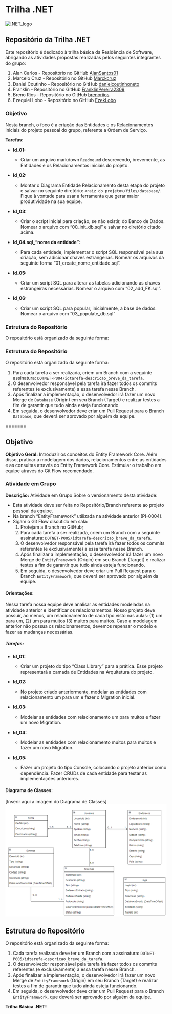# Trilha .NET

![.NET_logo](https://upload.wikimedia.org/wikipedia/commons/thumb/7/7d/Microsoft_.NET_logo.svg/100px-Microsoft_.NET_logo.svg.png)

## Repositório da Trilha .NET

Este repositório é dedicado à trilha básica da Residência de Software, abrigando as atividades propostas realizadas pelos seguintes integrantes do grupo:

1. Alan Carlos - Repositório no GitHub [AlanSantos01](https://github.com/AlanSantos01)
2. Marcelo Cruz - Repositório no GitHub [Marckcruz](https://github.com/Marckcruz)
3. Daniel Coutinho - Repositório no GitHub [danielcoutinhoneto](https://github.com/danielcoutinhoneto)
4. Franklin - Repositório no GitHub [FranklinPereira2309](https://github.com/FranklinPereira2309)
5. Breno Rios - Repositório no GitHub [brenoriios](https://github.com/brenoriios)
6. Ezequiel Lobo - Repositório no GitHub [EzekLobo](https://github.com/EzekLobo)


### Objetivo

Nesta branch, o foco é a criação das Entidades e os Relacionamentos iniciais do projeto pessoal do grupo, referente a Ordem de Serviço.

**Tarefas:**

- **Id_01:**
  - Criar um arquivo markdown `Readme.md` descrevendo, brevemente, as Entidades e os Relacionamentos iniciais do projeto.

- **Id_02:**
  - Montar o Diagrama Entidade Relacionamento desta etapa do projeto e salvar no seguinte diretório: `<raiz do projeto>/files/database/`. Fique à vontade para usar a ferramenta que gerar maior produtividade na sua equipe.

- **Id_03:**
  - Criar o script inicial para criação, se não existir, do Banco de Dados. Nomear o arquivo com “00_init_db.sql” e salvar no diretório citado acima.

- **Id_04.sql_”nome da entidade”:**
  - Para cada entidade, implementar o script SQL responsável pela sua criação, sem adicionar chaves estrangeiras. Nomear os arquivos da seguinte forma “01_create_nome_entidade.sql”.

- **Id_05:**
  - Criar um script SQL para alterar as tabelas adicionando as chaves estrangeiras necessárias. Nomear o arquivo com “02_add_FK.sql”.

- **Id_06:**
  - Criar um script SQL para popular, inicialmente, a base de dados. Nomear o arquivo com “03_populate_db.sql”

### Estrutura do Repositório

O repositório está organizado da seguinte forma:

### Estrutura do Repositório

O repositório está organizado da seguinte forma:

1. Para cada tarefa a ser realizada, criem um Branch com a seguinte assinatura: `DOTNET-P004/idtarefa-descricao_breve_da_tarefa`.
2. O desenvolvedor responsável pela tarefa irá fazer todos os commits referentes (e exclusivamente) a essa tarefa nesse Branch.
3. Após finalizar a implementação, o desenvolvedor irá fazer um novo Merge de `Database` (Origin) em seu Branch (Target) e realizar testes a fim de garantir que tudo ainda esteja funcionando.
4. Em seguida, o desenvolvedor deve criar um Pull Request para o Branch `Database`, que deverá ser aprovado por alguém da equipe.

=======
## Objetivo

**Objetivo Geral:**
Introduzir os conceitos do Entity Framework Core. Além disso, praticar a modelagem dos dados, relacionamentos entre as entidades e as consultas através do Entity Framework Core. Estimular o trabalho em equipe através do Git Flow recomendado.

### Atividade em Grupo

**Descrição:**
Atividade em Grupo
Sobre o versionamento desta atividade:
- Esta atividade deve ser feita no Repositório/Branch referente ao projeto pessoal da equipe.
- Na branch “EntityFramework” utilizada na atividade anterior (PI-0004).
- Sigam o Git Flow discutido em sala:
  1. Protejam a Branch no GitHub;
  2. Para cada tarefa a ser realizada, criem um Branch com a seguinte assinatura: `DOTNET-P005/idtarefa-descricao_breve_da_tarefa`.
  3. O desenvolvedor responsável pela tarefa irá fazer todos os commits referentes (e exclusivamente) a essa tarefa nesse Branch.
  4. Após finalizar a implementação, o desenvolvedor irá fazer um novo Merge de `EntityFramework` (Origin) em seu Branch (Target) e realizar testes a fim de garantir que tudo ainda esteja funcionando.
  5. Em seguida, o desenvolvedor deve criar um Pull Request para o Branch `EntityFramework`, que deverá ser aprovado por alguém da equipe.

#### Orientações:

Nessa tarefa nossa equipe deve analisar as entidades modeladas na atividade anterior e identificar os relacionamentos. Nosso projeto deve possuir, ao menos, um relacionamento de cada tipo visto nas aulas: (1) um para um, (2) um para muitos (3) muitos para muitos. Caso a modelagem anterior não possua os relacionamentos, devemos repensar o modelo e fazer as mudanças necessárias. 

##### Tarefas:

- **Id_01:**
  - Criar um projeto do tipo “Class Library” para a prática. Esse projeto representará a camada de Entidades na Arquitetura do projeto.

- **Id_02:**
  - No projeto criado anteriormente, modelar as entidades com relacionamento um para um e fazer o Migration inicial.

- **Id_03:**
  - Modelar as entidades com relacionamento um para muitos e fazer um novo Migration.

- **Id_04:**
  - Modelar as entidades com relacionamento muitos para muitos e fazer um novo Migration.

- **Id_05:**
  - Fazer um projeto do tipo Console, colocando o projeto anterior como dependência. Fazer CRUDs de cada entidade para testar as implementações anteriores.

#### Diagrama de Classes:

[Inserir aqui a imagem do Diagrama de Classes]
![Diagrama_De_Classes](./DiagramaDeClasses/Diagrama%20de%20Classes.png)

## Estrutura do Repositório

O repositório está organizado da seguinte forma:

1. Cada tarefa realizada deve ter um Branch com a assinatura: `DOTNET-P005/idtarefa-descricao_breve_da_tarefa`.
2. O desenvolvedor responsável pela tarefa irá fazer todos os commits referentes (e exclusivamente) a essa tarefa nesse Branch.
3. Após finalizar a implementação, o desenvolvedor irá fazer um novo Merge de `EntityFramework` (Origin) em seu Branch (Target) e realizar testes a fim de garantir que tudo ainda esteja funcionando.
4. Em seguida, o desenvolvedor deve criar um Pull Request para o Branch `EntityFramework`, que deverá ser aprovado por alguém da equipe.


**Trilha Básica .NET!**
